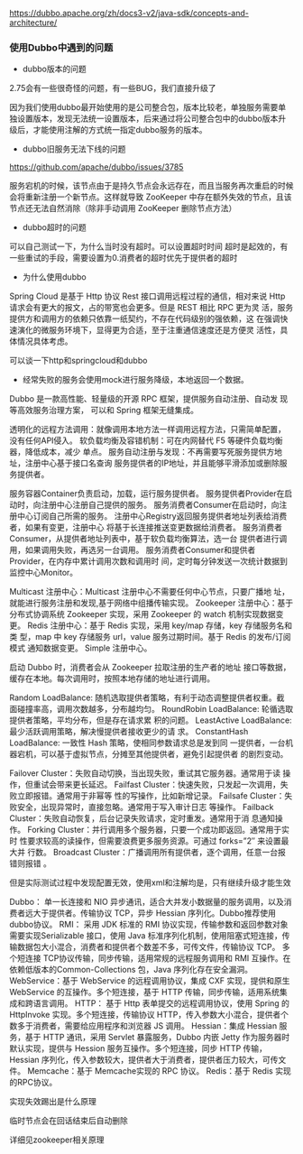 https://dubbo.apache.org/zh/docs3-v2/java-sdk/concepts-and-architecture/

### 使用Dubbo中遇到的问题

* dubbo版本的问题

2.75会有一些很奇怪的问题，有一些BUG，我们直接升级了

因为我们使用dubbo最开始使用的是公司整合包，版本比较老，单独服务需要单独设置版本，发现无法统一设置版本，后来通过将公司整合包中的dubbo版本升级后，才能使用注解的方式统一指定dubbo服务的版本。

* dubbo旧服务无法下线的问题

https://github.com/apache/dubbo/issues/3785



服务宕机的时候，该节点由于是持久节点会永远存在，而且当服务再次重启的时候会将重新注册一个新节点。这样就导致 ZooKeeper 中存在额外失效的节点，且该节点还无法自然消除（除非手动调用 ZooKeeper 删除节点方法）

* dubbo超时的问题

可以自己测试一下，为什么当时没有超时。可以设置超时时间 超时是起效的，有一些重试的手段，需要设置为0.消费者的超时优先于提供者的超时

* 为什么使用dubbo

Spring Cloud 是基于 Http 协议 Rest 接口调用远程过程的通信，相对来说
Http 请求会有更大的报文，占的带宽也会更多。但是 REST 相比 RPC 更为灵
活，服务提供方和调用方的依赖只依靠一纸契约，不存在代码级别的强依赖，这
在强调快速演化的微服务环境下，显得更为合适，至于注重通信速度还是方便灵
活性，具体情况具体考虑。

可以谈一下http和springcloud和dubbo



* 经常失败的服务会使用mock进行服务降级，本地返回一个数据。









Dubbo 是一款高性能、轻量级的开源 RPC 框架，提供服务自动注册、自动发
现等高效服务治理方案， 可以和 Spring 框架无缝集成。

透明化的远程方法调用：就像调用本地方法一样调用远程方法，只需简单配置，
没有任何API侵入。
软负载均衡及容错机制：可在内网替代 F5 等硬件负载均衡器，降低成本，减少
单点。
服务自动注册与发现：不再需要写死服务提供方地址，注册中心基于接口名查询
服务提供者的IP地址，并且能够平滑添加或删除服务提供者。



服务容器Container负责启动，加载，运行服务提供者。
服务提供者Provider在启动时，向注册中心注册自己提供的服务。
服务消费者Consumer在启动时，向注册中心订阅自己所需的服务。
注册中心Registry返回服务提供者地址列表给消费者，如果有变更，注册中心
将基于长连接推送变更数据给消费者。
服务消费者Consumer，从提供者地址列表中，基于软负载均衡算法，选一台
提供者进行调用，如果调用失败，再选另一台调用。
服务消费者Consumer和提供者Provider，在内存中累计调用次数和调用时
间，定时每分钟发送一次统计数据到监控中心Monitor。



Multicast 注册中心：Multicast 注册中心不需要任何中心节点，只要广播地
址，就能进行服务注册和发现,基于网络中组播传输实现。
Zookeeper 注册中心：基于分布式协调系统 Zookeeper 实现，采用
Zookeeper 的 watch 机制实现数据变更。
Redis 注册中心：基于 Redis 实现，采用 key/map 存储，key 存储服务名和类
型，map 中 key 存储服务 url，value 服务过期时间。基于 Redis 的发布/订阅模式
通知数据变更。
Simple 注册中心。



启动 Dubbo 时，消费者会从 Zookeeper 拉取注册的生产者的地址
接口等数据，缓存在本地。每次调用时，按照本地存储的地址进行调用。



Random LoadBalance: 随机选取提供者策略，有利于动态调整提供者权重。截
面碰撞率高，调用次数越多，分布越均匀。
RoundRobin LoadBalance: 轮循选取提供者策略，平均分布，但是存在请求累
积的问题。
LeastActive LoadBalance: 最少活跃调用策略，解决慢提供者接收更少的请
求。
ConstantHash LoadBalance: 一致性 Hash 策略，使相同参数请求总是发到同
一提供者，一台机器宕机，可以基于虚拟节点，分摊至其他提供者，避免引起提供者
的剧烈变动。



Failover Cluster：失败自动切换，当出现失败，重试其它服务器。通常用于读
操作，但重试会带来更长延迟。
Failfast Cluster：快速失败，只发起一次调用，失败立即报错。通常用于非幂等
性的写操作，比如新增记录。
Failsafe Cluster：失败安全，出现异常时，直接忽略。通常用于写入审计日志
等操作。
Failback Cluster：失败自动恢复，后台记录失败请求，定时重发。通常用于消
息通知操作。
Forking Cluster：并行调用多个服务器，只要一个成功即返回。通常用于实时
性要求较高的读操作，但需要浪费更多服务资源。可通过 forks=”2″ 来设置最大并
行数。
Broadcast Cluster：广播调用所有提供者，逐个调用，任意一台报错则报错 。



但是实际测试过程中发现配置无效，使用xml和注解均是，只有继续升级才能生效



Dubbo： 单一长连接和 NIO 异步通讯，适合大并发小数据量的服务调用，以及消费者远大于提供者。传输协议 TCP，异步 Hessian 序列化。Dubbo推荐使用dubbo协议。
RMI： 采用 JDK 标准的 RMI 协议实现，传输参数和返回参数对象需要实现Serializable 接口，使用 Java 标准序列化机制，使用阻塞式短连接，传输数据包大小混合，消费者和提供者个数差不多，可传文件，传输协议 TCP。 多个短连接 TCP协议传输，同步传输，适用常规的远程服务调用和 RMI 互操作。在依赖低版本的Common-Collections 包，Java 序列化存在安全漏洞。
WebService：基于 WebService 的远程调用协议，集成 CXF 实现，提供和原生 WebService 的互操作。多个短连接，基于 HTTP 传输，同步传输，适用系统集
成和跨语言调用。
HTTP： 基于 Http 表单提交的远程调用协议，使用 Spring 的 HttpInvoke 实现。多个短连接，传输协议 HTTP，传入参数大小混合，提供者个数多于消费者，需要给应用程序和浏览器 JS 调用。
Hessian：集成 Hessian 服务，基于 HTTP 通讯，采用 Servlet 暴露服务，Dubbo 内嵌 Jetty 作为服务器时默认实现，提供与 Hession 服务互操作。多个短连接，同步 HTTP 传输，Hessian 序列化，传入参数较大，提供者大于消费者，提供者压力较大，可传文件。
Memcache：基于 Memcache实现的 RPC 协议。
Redis：基于 Redis 实现的RPC协议。





实现失效踢出是什么原理

临时节点会在回话结束后自动删除

详细见zookeeper相关原理

